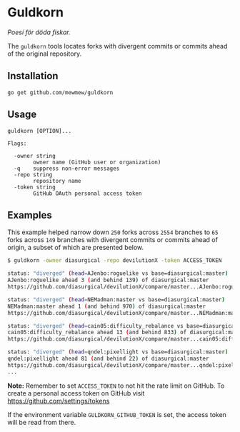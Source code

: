 # Guldkorn

*Poesi för döda fiskar.*

The `guldkorn` tools locates forks with divergent commits or commits ahead of the original repository.

## Installation

```
go get github.com/mewmew/guldkorn
```

## Usage

```
guldkorn [OPTION]...

Flags:

  -owner string
        owner name (GitHub user or organization)
  -q    suppress non-error messages
  -repo string
        repository name
  -token string
        GitHub OAuth personal access token
```

## Examples

This example helped narrow down `250` forks across `2554` branches to `65` forks across `149` branches with divergent commits or commits ahead of origin, a subset of which are presented below.

```bash
$ guldkorn -owner diasurgical -repo devilutionX -token ACCESS_TOKEN

status: "diverged" (head=AJenbo:roguelike vs base=diasurgical:master)
AJenbo:roguelike ahead 3 (and behind 139) of diasurgical:master
https://github.com/diasurgical/devilutionX/compare/master...AJenbo:roguelike

status: "diverged" (head=NEMadman:master vs base=diasurgical:master)
NEMadman:master ahead 1 (and behind 970) of diasurgical:master
https://github.com/diasurgical/devilutionX/compare/master...NEMadman:master

status: "diverged" (head=cain05:difficulty_rebalance vs base=diasurgical:master)
cain05:difficulty_rebalance ahead 13 (and behind 833) of diasurgical:master
https://github.com/diasurgical/devilutionX/compare/master...cain05:difficulty_rebalance

status: "diverged" (head=qndel:pixellight vs base=diasurgical:master)
qndel:pixellight ahead 81 (and behind 22) of diasurgical:master
https://github.com/diasurgical/devilutionX/compare/master...qndel:pixellight
...
```

**Note:** Remember to set `ACCESS_TOKEN` to not hit the rate limit on GitHub. To create a personal access token on GitHub visit https://github.com/settings/tokens

If the environment variable `GULDKORN_GITHUB_TOKEN` is set, the access token will be read from there.
